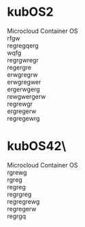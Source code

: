 # kubOS2
Microcloud Container OS\
rfgw\
regregqerg\
wqfg\
regrgwregr\
regergre\
erwgregrw\
erwgregwer\
ergerwgerg\
rewgwergerw\
regrewgr\
ergregerw\
regregewrg

# kubOS42\
Microcloud Container OS\
rgrewg\
rgreg\
regreg\
regrgreg\
regregrewg\
regregerw\
regrgq
